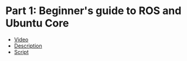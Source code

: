 # Part 1: Beginner's guide to ROS and Ubuntu Core

- [Video](https://youtu.be/KidVVqbsIHI)
- [Description](part1/description.txt)
- [Script](part1/script.txt)

